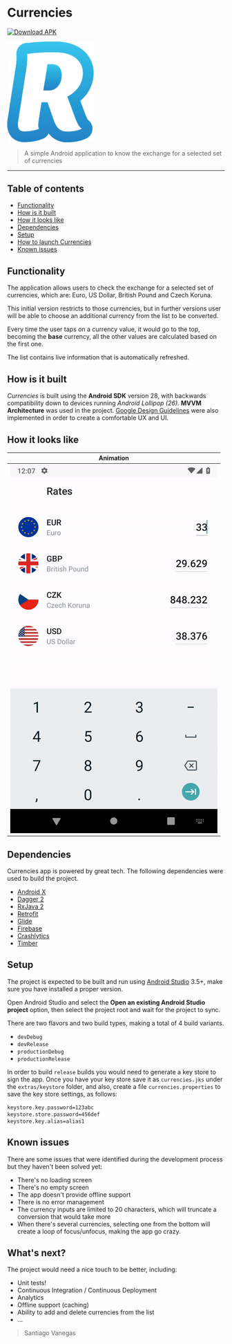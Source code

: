 # Currencies
[![Download APK](https://img.shields.io/badge/download-apk-green.svg)](https://github.com/svanegas/revolut_currencies/blob/develop/extras/Currencies-1.1.0-101000-20190903-productionRelease.apk?raw=true)

<img src="/extras/images/logo.png" width="200">

> A simple Android application to know the exchange for a selected set of currencies

---

## Table of contents

  * [Functionality](#functionality)
  * [How is it built](#how-is-it-built)
  * [How it looks like](#how-it-looks-like)
  * [Dependencies](#dependencies)
  * [Setup](#setup)
  * [How to launch Currencies](#how-to-launch-currencies)
  * [Known issues](#known-issues)

## Functionality

The application allows users to check the exchange for a selected set of currencies, which are:
Euro, US Dollar, British Pound and Czech Koruna.

This initial version restricts to those currencies, but in further versions user will be able to
choose an additional currency from the list to be converted.

Every time the user taps on a currency value, it would go to the top, becoming the **base** currency,
all the other values are calculated based on the first one.

The list contains live information that is automatically refreshed.

## How is it built

_Currencies_ is built using the **Android SDK** version 28, with backwards
compatibility down to devices running _Android Lollipop (26)_. **MVVM Architecture** was used in the project. [Google Design Guidelines] were also
implemented in order to create a comfortable UX and UI.

## How it looks like
| Animation |
|:---:|
| ![Animation](extras/images/animation.gif) |

## Dependencies

Currencies app is powered by great tech. The following dependencies were used to build the project.

- [Android X]
- [Dagger 2]
- [RxJava 2]
- [Retrofit]
- [Glide]
- [Firebase]
- [Crashlytics]
- [Timber]

## Setup

The project is expected to be built and run using [Android Studio] 3.5+, make sure you have
installed a proper version.

Open Android Studio and select the **Open an existing Android Studio project** option, then select
the project root and wait for the project to sync.

There are two flavors and two build types, making a total of 4 build variants.

- `devDebug`
- `devRelease`
- `productionDebug`
- `productionRelease`

In order to build `release` builds you would need to generate a key store to sign the app.
Once you have your key store save it as `currencies.jks` under the `extras/keystore` folder, and also,
create a file `currencies.properties` to save the key store settings, as follows:

```
keystore.key.password=123abc
keystore.store.password=456def
keystore.key.alias=alias1
```

## Known issues

There are some issues that were identified during the development process but they haven't been solved yet:

- There's no loading screen
- There's no empty screen
- The app doesn't provide offline support
- There is no error management
- The currency inputs are limited to 20 characters, which will truncate a conversion that would take more
- When there's several currencies, selecting one from the bottom will create a loop of focus/unfocus, making the app go crazy.

## What's next?

The project would need a nice touch to be better, including:

- Unit tests!
- Continuous Integration / Continuous Deployment
- Analytics
- Offline support (caching)
- Ability to add and delete currencies from the list
- ...

> Santiago Vanegas

[Android X]:https://developer.android.com/jetpack/androidx
[Dagger 2]:https://google.github.io/dagger/
[RxJava 2]:https://github.com/ReactiveX/RxJava
[Retrofit]:http://square.github.io/retrofit/
[Glide]:https://github.com/bumptech/glide
[Google Design Guidelines]:https://design.google.com/
[Android Studio]:https://developer.android.com/studio/index.html
[Firebase]:https://firebase.google.com
[Crashlytics]:https://firebase.google.com/products/crashlytics
[Timber]:https://github.com/JakeWharton/timber
